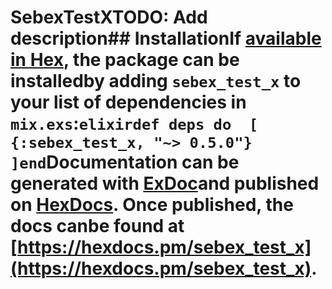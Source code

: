 # SebexTestX**TODO: Add description**## InstallationIf [available in Hex](https://hex.pm/docs/publish), the package can be installedby adding `sebex_test_x` to your list of dependencies in `mix.exs`:```elixirdef deps do  [    {:sebex_test_x, "~> 0.5.0"}  ]end```Documentation can be generated with [ExDoc](https://github.com/elixir-lang/ex_doc)and published on [HexDocs](https://hexdocs.pm). Once published, the docs canbe found at [https://hexdocs.pm/sebex_test_x](https://hexdocs.pm/sebex_test_x).